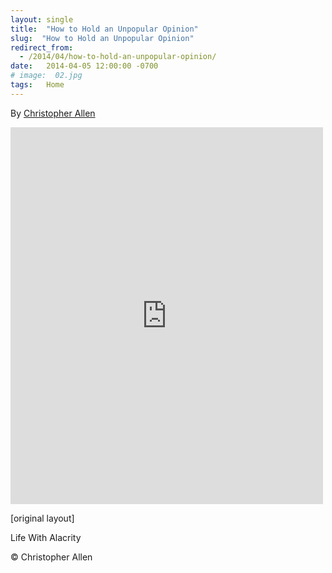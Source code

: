 ```yaml
---
layout: single
title:  "How to Hold an Unpopular Opinion"
slug:  "How to Hold an Unpopular Opinion"
redirect_from:
  - /2014/04/how-to-hold-an-unpopular-opinion/
date:   2014-04-05 12:00:00 -0700
# image:  02.jpg
tags:   Home
---
```


By [Christopher Allen](/lwa/about)

<iframe src="https://www.facebook.com/plugins/post.php?href=https%3A%2F%2Fwww.facebook.com%2FChristopherRayAllen%2Fposts%2F10152332731345540&show_text=true&width=500" width="500" height="603" style="border:none;overflow:hidden" scrolling="no" frameborder="0" allowfullscreen="true" allow="autoplay; clipboard-write; encrypted-media; picture-in-picture; web-share"></iframe>


[original layout]

Life With Alacrity

© Christopher Allen